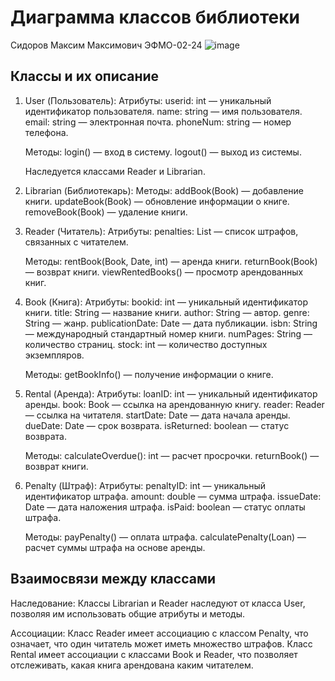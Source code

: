 # Диаграмма классов библиотеки
Сидоров Максим Максимович ЭФМО-02-24
![image](https://github.com/user-attachments/assets/792fec30-33e6-44cd-847b-fe43be90f531)




## Классы и их описание

1. User (Пользователь):
   Атрибуты:
   userid: int — уникальный идентификатор пользователя.
   name: string — имя пользователя.
   email: string — электронная почта.
   phoneNum: string — номер телефона.
   
   Методы:
   login() — вход в систему.
   logout() — выход из системы.
   
   Наследуется классами Reader и Librarian.

2. Librarian (Библиотекарь):
   Методы:
   addBook(Book) — добавление книги.
   updateBook(Book) — обновление информации о книге.
   removeBook(Book) — удаление книги.

3. Reader (Читатель):
   Атрибуты:
   penalties: List<Penalty> — список штрафов, связанных с читателем.
   
   Методы:
   rentBook(Book, Date, int) — аренда книги.
   returnBook(Book) — возврат книги.
   viewRentedBooks() — просмотр арендованных книг.

5. Book (Книга):
   Атрибуты:
   bookid: int — уникальный идентификатор книги.
   title: String — название книги.
   author: String — автор.
   genre: String — жанр.
   publicationDate: Date — дата публикации.
   isbn: String — международный стандартный номер книги.
   numPages: String — количество страниц.
   stock: int — количество доступных экземпляров.
   
   Методы:
   getBookInfo() — получение информации о книге.

7. Rental (Аренда):
   Атрибуты:
   loanID: int — уникальный идентификатор аренды.
   book: Book — ссылка на арендованную книгу.
   reader: Reader — ссылка на читателя.
   startDate: Date — дата начала аренды.
   dueDate: Date — срок возврата.
   isReturned: boolean — статус возврата.

   Методы:
   calculateOverdue(): int — расчет просрочки.
   returnBook() — возврат книги.

9. Penalty (Штраф):
   Атрибуты:
   penaltyID: int — уникальный идентификатор штрафа.
   amount: double — сумма штрафа.
   issueDate: Date — дата наложения штрафа.
   isPaid: boolean — статус оплаты штрафа.

   Методы:
   payPenalty() — оплата штрафа.
   calculatePenalty(Loan) — расчет суммы штрафа на основе аренды.

## Взаимосвязи между классами

Наследование: Классы Librarian и Reader наследуют от класса User, позволяя им использовать общие атрибуты и методы.

Ассоциации:
Класс Reader имеет ассоциацию с классом Penalty, что означает, что один читатель может иметь множество штрафов.
Класс Rental имеет ассоциации с классами Book и Reader, что позволяет отслеживать, какая книга арендована каким читателем.

